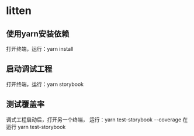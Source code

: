 # litten

## 使用yarn安装依赖
打开终端，运行：yarn install

## 启动调试工程
打开终端，运行：yarn storybook

## 测试覆盖率
调式工程启动后，打开另一个终端，
运行：yarn test-storybook --coverage 
在运行 yarn test-storybook   
